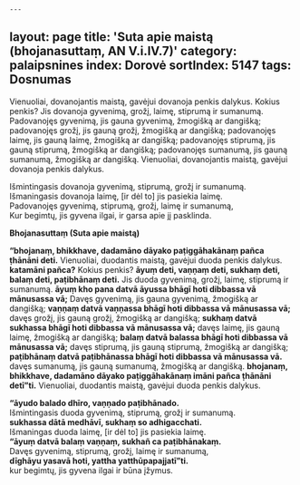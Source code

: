 
	---
layout: page
title: 'Suta apie maistą (bhojanasuttaṃ, AN V.i.IV.7)'
category: palaipsnines
index: Dorovė 
sortIndex: 5147
tags: Dosnumas
---
	
	
Vienuoliai, dovanojantis maistą, gavėjui dovanoja penkis dalykus. Kokius penkis? Jis dovanoja gyvenimą, grožį, laimę, stiprumą ir sumanumą. Padovanojęs gyvenimą, jis gauna gyvenimą, žmogišką ar dangišką; padovanojęs grožį, jis gauną grožį, žmogišką ar dangišką;  padovanojęs laimę, jis gauną laimę, žmogišką ar dangišką;  padovanojęs stiprumą, jis gauną stiprumą, žmogišką ar dangišką;  padovanojęs sumanumą, jis gauną sumanumą, žmogišką ar dangišką. Vienuoliai, dovanojantis maistą, gavėjui dovanoja penkis dalykus.

Išmintingasis dovanoja gyvenimą, stiprumą, grožį ir sumanumą.\
Išmaningasis dovanoja laimę, [ir dėl to] jis pasiekia laimę.\
Padovanojęs gyvenimą, stiprumą, grožį, laimę ir sumanumą,\
Kur begimtų, jis gyvena ilgai, ir garsa apie jį pasklinda.

__Bhojanasuttaṃ (Suta apie maistą)__

**“bhojanaṃ, bhikkhave, dadamāno dāyako paṭiggāhakānaṃ pañca ṭhānāni deti.** Vienuoliai, duodantis maistą, gavėjui duoda penkis dalykus. **katamāni pañca?** Kokius penkis? **āyuṃ deti, vaṇṇaṃ deti, sukhaṃ deti, balaṃ deti, paṭibhānaṃ deti.** Jis duoda gyvenimą, grožį, laimę, stiprumą ir sumanumą. **āyuṃ kho pana datvā āyussa bhāgī hoti dibbassa vā mānusassa vā;** Davęs gyvenimą, jis gauna gyvenimą, žmogišką ar dangišką; **vaṇṇaṃ datvā vaṇṇassa bhāgī hoti dibbassa vā mānusassa vā;** davęs grožį, jis gauną grožį, žmogišką ar dangišką; **sukhaṃ datvā sukhassa bhāgī hoti dibbassa vā mānusassa vā;** davęs laimę, jis gauną laimę, žmogišką ar dangišką; **balaṃ datvā balassa bhāgī hoti dibbassa vā mānusassa vā;** davęs stiprumą, jis gauną stiprumą, žmogišką ar dangišką; **paṭibhānaṃ datvā paṭibhānassa bhāgī hoti dibbassa vā mānusassa vā.** davęs sumanumą, jis gauną sumanumą, žmogišką ar dangišką. **bhojanaṃ, bhikkhave, dadamāno dāyako paṭiggāhakānaṃ imāni pañca ṭhānāni detī”ti.** Vienuoliai, duodantis maistą, gavėjui duoda penkis dalykus.

**“āyudo balado dhīro, vaṇṇado paṭibhānado.**\
Išmintingasis duoda gyvenimą, stiprumą, grožį ir sumanumą.\
**sukhassa dātā medhāvī, sukhaṃ so adhigacchati.**\
Išmaningas duoda laimę, [ir dėl to] jis pasiekia laimę.\
**“āyuṃ datvā balaṃ vaṇṇaṃ, sukhañ ca paṭibhānakaṃ.**\
Davęs gyvenimą, stiprumą, grožį, laimę ir sumanumą,\
**dīghāyu yasavā hoti, yattha yatthūpapajjatī”ti.**\
kur begimtų, jis gyvena ilgai ir būna įžymus.
